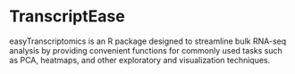 # TranscriptEase
easyTranscriptomics is an R package designed to streamline bulk RNA-seq analysis by providing convenient functions for commonly used tasks such as PCA, heatmaps, and other exploratory and visualization techniques.
